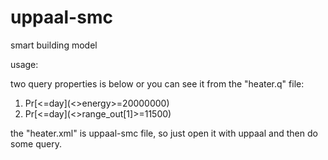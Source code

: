 # uppaal-smc
smart building model

usage:

two query properties is below or you can see it from the "heater.q" file:

1. Pr[<=day](<>energy>=20000000)
2. Pr[<=day](<>range_out[1]>=11500)


the "heater.xml" is uppaal-smc file, so just open it with uppaal and then do some query.
